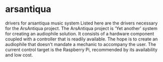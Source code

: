 # arsantiqua
drivers for arsantiqua music system
Listed here are the drivers necessary for the ArsAntiqua project.
The ArsAntiqua project is 'Yet another' system for creating an audiophile solution.
It consists of a hardware component coupled with a controller that is readily available.
The hope is to create an audiophile that doesn't mandate a mechanic to accompany the user.
The current control target is the Raspberry Pi, recommended by its availability and low cost.
